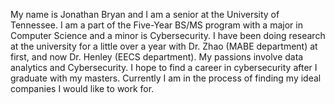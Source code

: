 My name is Jonathan Bryan and I am a senior at the University of Tennessee. I am a part of the Five-Year BS/MS program with a major in Computer Science and a minor is Cybersecurity.
I have been doing research at the university for a little over a year with Dr. Zhao (MABE department) at first, and now Dr. Henley (EECS department). My passions involve data analytics and Cybersecurity.
I hope to find a career in cybersecurity after I graduate with my masters. Currently I am in the process of finding my ideal companies I would like to work for.
